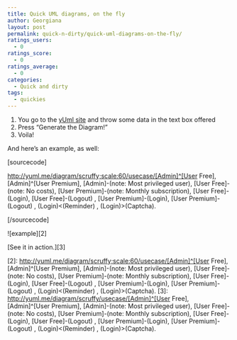 ```yaml
---
title: Quick UML diagrams, on the fly
author: Georgiana
layout: post
permalink: quick-n-dirty/quick-uml-diagrams-on-the-fly/
ratings_users:
  - 0
ratings_score:
  - 0
ratings_average:
  - 0
categories:
  - Quick and dirty
tags:
  - quickies
---
```

  1. You go to the [yUml site][1] and throw some data in the text box offered
  2. Press &#8220;Generate the Diagram!&#8221;
  3. Voila!

And here&#8217;s an example, as well:

[sourcecode]

http://yuml.me/diagram/scruffy;scale:60/usecase/[Admin]^[User Free], [Admin]^[User Premium], [Admin]-(note: Most privileged user), [User Free]-(note: No costs), [User Premium]-(note: Monthly subscription), [User Free]-(Login), [User Free]-(Logout) , [User Premium]-(Login), [User Premium]-(Logout) , (Login)<(Reminder) , (Login)>(Captcha).

[/sourcecode]

![example][2]

[See it in action.][3]

 [1]: http://yuml.me/diagram/scruffy/usecase/draw
 [2]: http://yuml.me/diagram/scruffy;scale:60/usecase/[Admin]^[User Free], [Admin]^[User Premium], [Admin]-(note: Most privileged user), [User Free]-(note: No costs), [User Premium]-(note: Monthly subscription), [User Free]-(Login), [User Free]-(Logout) , [User Premium]-(Login), [User Premium]-(Logout) , (Login)<(Reminder) , (Login)>(Captcha).
 [3]: http://yuml.me/diagram/scruffy/usecase/[Admin]^[User Free], [Admin]^[User Premium], [Admin]-(note: Most privileged user), [User Free]-(note: No costs), [User Premium]-(note: Monthly subscription), [User Free]-(Login), [User Free]-(Logout) , [User Premium]-(Login), [User Premium]-(Logout) , (Login)<(Reminder) , (Login)>(Captcha).
